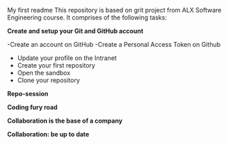 My first readme
This repository is based on grit project from ALX Software Engineering course. It comprises of the following tasks:

**Create and setup your Git and GitHub account**

-Create an account on GitHub
-Create a Personal Access Token on Github
- Update your profile on the Intranet
- Create your first repository
- Open the sandbox
- Clone your repository

**Repo-session**

**Coding fury road**

**Collaboration is the base of a company**

**Collaboration: be up to date**
